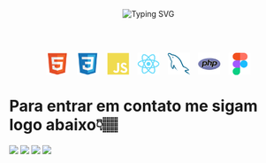 <div align="center">

  <!-- Mensagem animada -->
  <img src="https://readme-typing-svg.demolab.com/?lines=Welcome+to+my+profile!" alt="Typing SVG">

  <!-- Espaçamento -->
  <br><br>

  <!-- Linha de ícones centralizada e com tamanho consistente -->
  <div style="display: flex; justify-content: center; gap: 15px; flex-wrap: wrap;">
    <img alt="HTML" height="40" src="https://raw.githubusercontent.com/devicons/devicon/master/icons/html5/html5-original.svg">
    <img alt="CSS" height="40" src="https://raw.githubusercontent.com/devicons/devicon/master/icons/css3/css3-original.svg">
    <img alt="JavaScript" height="40" src="https://raw.githubusercontent.com/devicons/devicon/master/icons/javascript/javascript-plain.svg">
    <img alt="React" height="40" src="https://raw.githubusercontent.com/devicons/devicon/master/icons/react/react-original.svg">
    <img alt="MySQL" height="40" src="https://raw.githubusercontent.com/devicons/devicon/master/icons/mysql/mysql-original.svg">
    <img alt="PHP" height="40" src="https://raw.githubusercontent.com/devicons/devicon/master/icons/php/php-original.svg">
    <img alt="Figma" height="40" src="https://raw.githubusercontent.com/devicons/devicon/master/icons/figma/figma-original.svg">
  </div>

</div>

  ##

<h1> Para entrar em contato me sigam logo abaixo👇🏽 </h1>
<div>
<a href="https://instagram.com/_usantus" target="_blank"><img src="https://img.shields.io/badge/-Instagram-%23E4405F?style=for-the-badge&logo=instagram&logoColor=white" target="_blank"></a>
<a href="https://discord.gg/<AOGUS>#8858" target="_blank"><img src="https://img.shields.io/badge/Discord-7289DA?style=for-the-badge&logo=discord&logoColor=white" target="_blank"></a> 
<a href = "mailto:kauasantos0p7@gmail.com"><img src="https://img.shields.io/badge/-Gmail-%23333?style=for-the-badge&logo=gmail&logoColor=white" target="_blank"></a>
  <a href="https://www.linkedin.com/in/kauã-santos-22b577228as3250" target="_blank"><img src="https://img.shields.io/badge/-LinkedIn-%230077B5?style=for-the-badge&logo=linkedin&logoColor=white" target="_blank"></a> 
 
</div>
